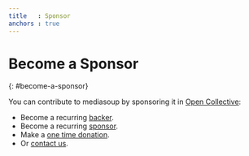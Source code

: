 ```yaml
---
title   : Sponsor
anchors : true
---
```



<!--
# Sponsors

<div markdown="1" class="computer-icon-text-columns">
<div markdown="1" class="icon">

[![](/images/company-logo.png){: .left.logo }](https://company.url)

</div>
<div markdown="1" class="text">

**Company Slogan**

*"Company description"*

[company.url](https://company.url)

</div>
</div>
-->


# Become a Sponsor
{: #become-a-sponsor}

You can contribute to mediasoup by sponsoring it in [Open Collective](https://opencollective.com/mediasoup):

* Become a recurring [backer](https://opencollective.com/mediasoup/contribute/backer-7720/checkout).
* Become a recurring [sponsor](https://opencollective.com/mediasoup/contribute/sponsor-7721/checkout).
* Make a [one time donation](https://opencollective.com/mediasoup/donate).
* Or [contact us](/about/).
